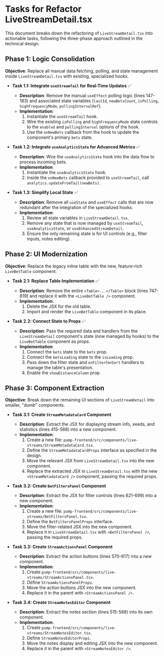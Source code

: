 # Tasks for Refactor LiveStreamDetail.tsx

This document breaks down the refactoring of `LiveStreamDetail.tsx` into actionable tasks, following the three-phase approach outlined in the technical design.

## Phase 1: Logic Consolidation

**Objective**: Replace all manual data fetching, polling, and state management inside `LiveStreamDetail.tsx` with existing, specialized hooks.

-   **Task 1.1: Integrate `useStreamTail` for Real-Time Updates** ✅
    -   **Description**: Remove the manual `useEffect` polling logic (lines 147-183) and associated state variables (`lastId`, `newBetsCount`, `isPolling`, `highFrequencyMode`, `pollingIntervalRef`).
    -   **Implementation**:
        1.  Instantiate the `useStreamTail` hook.
        2.  Wire the existing `isPolling` and `highFrequencyMode` state controls to the `enabled` and `pollingInterval` options of the hook.
        3.  Use the `onNewBets` callback from the hook to update the component's primary `bets` state.

-   **Task 1.2: Integrate `useAnalyticsState` for Advanced Metrics** ✅
    -   **Description**: Wire the `useAnalyticsState` hook into the data flow to process incoming bets.
    -   **Implementation**:
        1.  Instantiate the `useAnalyticsState` hook.
        2.  Inside the `onNewBets` callback provided to `useStreamTail`, call `analytics.updateFromTail(newBets)`.

-   **Task 1.3: Simplify Local State** ✅
    -   **Description**: Remove all `useState` and `useEffect` calls that are now redundant after the integration of the specialized hooks.
    -   **Implementation**:
        1.  Review all state variables in `LiveStreamDetail.tsx`.
        2.  Remove any state that is now managed by `useStreamTail`, `useAnalyticsState`, or `useEnhancedStreamDetail`.
        3.  Ensure the only remaining state is for UI controls (e.g., filter inputs, notes editing).

## Phase 2: UI Modernization

**Objective**: Replace the legacy inline table with the new, feature-rich `LiveBetTable` component.

-   **Task 2.1: Replace Table Implementation** ✅
    -   **Description**: Remove the entire `<Table>...</Table>` block (lines 747-819) and replace it with the `<LiveBetTable />` component.
    -   **Implementation**:
        1.  Delete the JSX for the old table.
        2.  Import and render the `LiveBetTable` component in its place.

-   **Task 2.2: Connect State to Props** ✅
    -   **Description**: Pass the required data and handlers from the `LiveStreamDetail` component's state (now managed by hooks) to the `LiveBetTable` component as props.
    -   **Implementation**:
        1.  Connect the `bets` state to the `bets` prop.
        2.  Connect the `betsLoading` state to the `isLoading` prop.
        3.  Pass down the filter state and `onFilter`/`onSort` handlers to manage the table's presentation.
        4.  Enable the `showDistanceColumn` prop.

## Phase 3: Component Extraction

**Objective**: Break down the remaining UI sections of `LiveStreamDetail` into smaller, "dumb" components.

-   **Task 3.1: Create `StreamMetadataCard` Component**
    -   **Description**: Extract the JSX for displaying stream info, seeds, and statistics (lines 415-568) into a new component.
    -   **Implementation**:
        1.  Create a new file: `pump-frontend/src/components/live-streams/StreamMetadataCard.tsx`.
        2.  Define the `StreamMetadataCardProps` interface as specified in the design.
        3.  Move the relevant JSX from `LiveStreamDetail.tsx` into the new component.
        4.  Replace the extracted JSX in `LiveStreamDetail.tsx` with the new `<StreamMetadataCard />` component, passing the required props.

-   **Task 3.2: Create `BetFiltersPanel` Component**
    -   **Description**: Extract the JSX for filter controls (lines 621-699) into a new component.
    -   **Implementation**:
        1.  Create a new file: `pump-frontend/src/components/live-streams/BetFiltersPanel.tsx`.
        2.  Define the `BetFiltersPanelProps` interface.
        3.  Move the filter-related JSX into the new component.
        4.  Replace it in `LiveStreamDetail.tsx` with `<BetFiltersPanel />`, passing the required props.

-   **Task 3.3: Create `StreamActionsPanel` Component**
    -   **Description**: Extract the action buttons (lines 570-617) into a new component.
    -   **Implementation**:
        1.  Create `pump-frontend/src/components/live-streams/StreamActionsPanel.tsx`.
        2.  Define `StreamActionsPanelProps`.
        3.  Move the action buttons JSX into the new component.
        4.  Replace it in the parent with `<StreamActionsPanel />`.

-   **Task 3.4: Create `StreamNotesEditor` Component**
    -   **Description**: Extract the notes section (lines 515-568) into its own component.
    -   **Implementation**:
        1.  Create `pump-frontend/src/components/live-streams/StreamNotesEditor.tsx`.
        2.  Define `StreamNotesEditorProps`.
        3.  Move the notes display and editing JSX into the new component.
        4.  Replace it in the parent with `<StreamNotesEditor />`.
